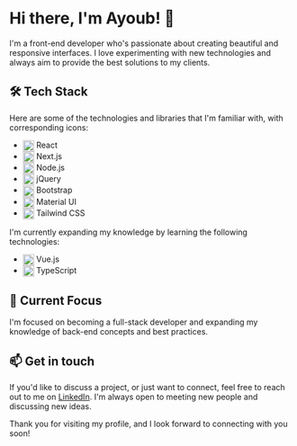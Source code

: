# Hi there, I'm Ayoub! 👋

I'm a front-end developer who's passionate about creating beautiful and responsive interfaces. I love experimenting with new technologies and always aim to provide the best solutions to my clients.

## 🛠️ Tech Stack

Here are some of the technologies and libraries that I'm familiar with, with corresponding icons:

- <img align="center" height="20" width="20" src="https://cdn.jsdelivr.net/gh/devicons/devicon/icons/react/react-original.svg" alt="React Icon"/> React
- <img align="center" height="20" width="20" src="https://cdn.jsdelivr.net/gh/devicons/devicon/icons/nextjs/nextjs-line.svg" alt="Next.js Icon"/> Next.js
- <img align="center" height="20" width="20" src="https://cdn.jsdelivr.net/gh/devicons/devicon/icons/nodejs/nodejs-original.svg" alt="Node.js Icon"/> Node.js
- <img align="center" height="20" width="20" src="https://cdn.jsdelivr.net/gh/devicons/devicon/icons/jquery/jquery-original.svg" alt="jQuery Icon"/> jQuery
- <img align="center" height="20" width="20" src="https://cdn.jsdelivr.net/gh/devicons/devicon/icons/bootstrap/bootstrap-plain.svg" alt="Bootstrap Icon"/> Bootstrap
- <img align="center" height="20" width="20" src="https://cdn.jsdelivr.net/gh/devicons/devicon/icons/materialui/materialui-original.svg" alt="Material UI Icon"/> Material UI
- <img align="center" height="20" width="20" src="https://cdn.jsdelivr.net/gh/devicons/devicon/icons/tailwindcss/tailwindcss-plain.svg" alt="Tailwind CSS Icon"/> Tailwind CSS

I'm currently expanding my knowledge by learning the following technologies:

- <img align="center" height="20" width="20" src="https://cdn.jsdelivr.net/gh/devicons/devicon/icons/vuejs/vuejs-original.svg" alt="Vue.js Icon"/> Vue.js
- <img align="center" height="20" width="20" src="https://cdn.jsdelivr.net/gh/devicons/devicon/icons/typescript/typescript-original.svg" alt="TypeScript Icon"/> TypeScript

## 🔭 Current Focus

I'm focused on becoming a full-stack developer and expanding my knowledge of back-end concepts and best practices.

## 📫 Get in touch

If you'd like to discuss a project, or just want to connect, feel free to reach out to me on [LinkedIn](https://www.linkedin.com/in/elabbousayoub/). I'm always open to meeting new people and discussing new ideas.

Thank you for visiting my profile, and I look forward to connecting with you soon!
